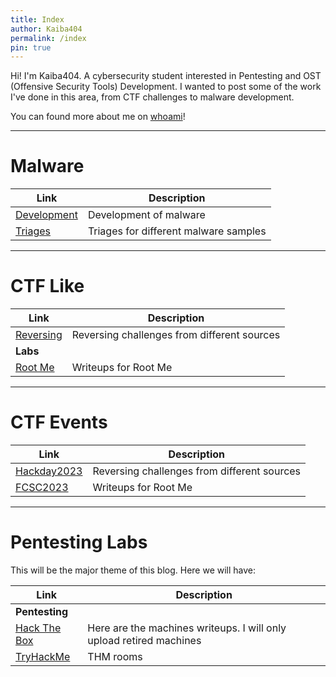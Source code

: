 ```yaml
---
title: Index
author: Kaiba404
permalink: /index
pin: true
---
```


Hi! I'm Kaiba404. A cybersecurity student interested in Pentesting and OST (Offensive Security Tools) Development. I wanted to post some of the work I've done in this area, from CTF challenges to malware development.

You can found more about me on [whoami](/whoami)!

---

# Malware

| **Link**   | **Description**    |
|--------------- | --------------- |
| [Development](/categories/development) | Development of malware |
| [Triages](/categories/triage/) | Triages for different malware samples |

---

# CTF Like

| **Link**   | **Description**    |
|--------------- | --------------- |
| [Reversing](/categories/reversing) | Reversing challenges from different sources |
| **Labs** |
| [Root Me](/categories/rootme/) | Writeups for Root Me |

---


# CTF Events

| **Link**   | **Description**    |
|--------------- | --------------- |
| [Hackday2023](/categories/reversing) | Reversing challenges from different sources |
| [FCSC2023](/categories/rootme/) | Writeups for Root Me |

---


# Pentesting Labs

This will be the major theme of this blog. Here we will have:

| **Link**   | **Description**    |
|--------------- | --------------- |
| **Pentesting** |
| [Hack The Box](/categories/hackthebox/) | Here are the machines writeups. I will only upload retired machines |
| [TryHackMe](/categories/tryhackme) | THM rooms |

